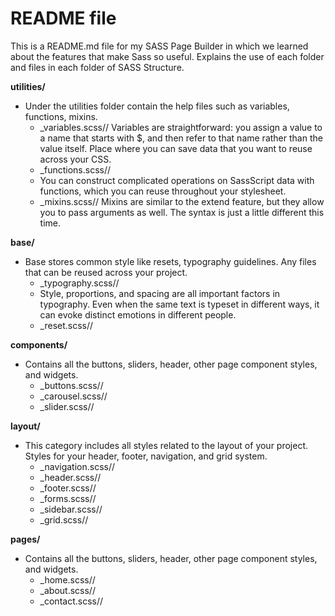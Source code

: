 # README file 
This is a README.md file for my SASS Page Builder in which we learned about the features that make Sass so useful. Explains the use of each folder and files in each folder of SASS Structure.

**utilities/** 
- Under the utilities folder contain the help files such as variables, functions, mixins.
    - _variables.scss//
Variables are straightforward: you assign a value to a name that starts with $, and then refer to that name rather than the value itself. Place where you can save data that you want to reuse across your CSS.
    - _functions.scss//
    - You can construct complicated operations on SassScript data with functions, which you can reuse throughout your stylesheet.
    - _mixins.scss//
    Mixins are similar to the extend feature, but they allow you to pass arguments as well. The syntax is just a little different this time.    

**base/**
- Base stores common style like resets, typography guidelines. Any files that can be reused across your project.
    - _typography.scss//
    - Style, proportions, and spacing are all important factors in typography. Even when the same text is typeset in different ways, it can evoke distinct emotions in different people.
    - _reset.scss//

**components/**
- Contains all the buttons, sliders, header, other page component styles, and widgets.
    - _buttons.scss//
    - _carousel.scss//
    - _slider.scss//  

**layout/**
- This category includes all styles related to the layout of your project. Styles for your header, footer, navigation, and grid system.
    - _navigation.scss//
    - _header.scss//
    - _footer.scss// 
    - _forms.scss//
    - _sidebar.scss//
    - _grid.scss//    

**pages/**
- Contains all the buttons, sliders, header, other page component styles, and widgets.
    - _home.scss//
    - _about.scss//
    - _contact.scss//  


